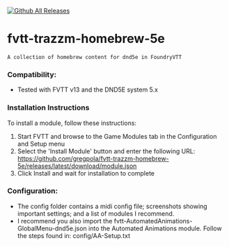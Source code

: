 [![Github All Releases](https://img.shields.io/github/downloads/gregpola/fvtt-trazzm-homebrew-5e/total.svg)]() 
# fvtt-trazzm-homebrew-5e
    A collection of homebrew content for dnd5e in FoundryVTT

### Compatibility:
  - Tested with FVTT v13 and the DND5E system 5.x

### Installation Instructions

To install a module, follow these instructions:

  1. Start FVTT and browse to the Game Modules tab in the Configuration and Setup menu
  2. Select the 'Install Module' button and enter the following URL: https://github.com/gregpola/fvtt-trazzm-homebrew-5e/releases/latest/download/module.json
  3. Click Install and wait for installation to complete 

### Configuration:
  * The config folder contains a midi config file; screenshots showing important settings; and a list of modules I recommend.
  * I recommend you also import the fvtt-AutomatedAnimations-GlobalMenu-dnd5e.json into the Automated Animations module. Follow the steps found in: config/AA-Setup.txt


